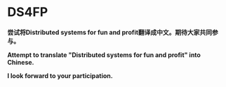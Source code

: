 # DS4FP
**尝试将Distributed systems for fun and profit翻译成中文。期待大家共同参与。**

**Attempt to translate "Distributed systems for fun and profit" into Chinese.**

**I look forward to your participation.**
